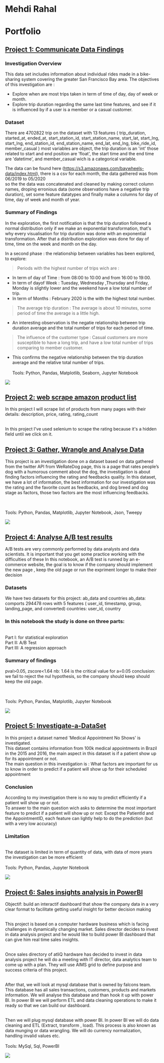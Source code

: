 # Mehdi Rahal
# Portfolio

## [Project 1: Communicate Data Findings](https://github.com/Mehdi-Rh/Communicate_Data_Findings)

### Investigation Overview
This data set includes information about individual rides made in a bike-sharing system covering the greater San Francisco Bay area.
The objectives of this investigation are : 
- Explore when are most trips taken in term of time of day, day of week or month.
- Explore trip duration regarding the same last time features, and see if it is influenced by if a user is a member or a casual customer.

### Dataset
There are 4702822 trip on the dataset with 13 features 
( trip_duration, started_at, ended_at, start_station_id, start_station_name, 
start_lat, start_lng, start_lng, end_station_id, end_station_name, end_lat, 
end_lng, bike_ride_id, member_casual ) 
most variables are object, the trip duration is an 'int' those related to start 
and end position are 'float', the start time and the end time are 'datetime', 
and member_casual wich is a categorical variable.

The data can be found here (https://s3.amazonaws.com/baywheels-data/index.html),
there is a csv for each month, the data gathered was from 06/2019 to 05/2020  
so the the data was concatenated and cleaned by making correct column names, 
droping erronious data (some observations have a negative trip duration), 
set some feature datatypes and finally make a columns for day of time, 
day of week and month of year.

### Summary of Findings
In the exploration, the first notification is that the trip duration followed a normal 
distribution only if we make an exponential transformation, that's why every visualisation 
for trip duration was done with an exponential transformation. After that a distribution 
exploration was done for day of time, time on the week and month on the day.

In a second phase : the relationship between variables has been explored, to explore:

> Periods with the highest number of trips wich are : 

* In term of day of Time : from 08:00 to 10:00 and from 16:00 to 19:00.
* In term of dayof Week : Tuesday, Wednesday ,Thursday and Friday, Monday is slightly 
lower and the weekend have a low total number of trip.
* In term of Months : February 2020 is the with the highest total number. 

> The average trip duration : The average is about 10 minutes, some period of time the 
average is a little high.

* An interesting observation is the negatie relationship between trip duration average 
and the total number of trips for each period of time.

> The influence of the customer type : Casual customers are more susceptible to have 
a long trip, and have a low total number of trips comparing to member customer. 

* This confirms the negative relationship between the trip duration average and the relative 
total number of trips.
<br><br>Tools: Python, Pandas, Matplotlib, Seaborn, Jupyter Notebook

![](/images/p4.png)

## [Project 2: web scrape amazon product list ](https://github.com/Mehdi-Rh/web_scraping_amazon_pages)
In this project I will scrape list of products from many pages with their details: description, price, rating, rating_count

<br>In this project I've used selenium to scrape the rating because it's a hidden field until we click on it.

## [Project 3: Gather, Wrangle and Analyse Data](https://github.com/Mehdi-Rh/Wrangle_Analyse_Data)

This project is an investigation done on a dataset based on data gathered from the twitter API from
WeRateDog page, this is a page that rates people’s dog with a humorous comment about
the dog, the investigation is about finding factors influencing the rating and feedbacks quality.
In this dataset, we have a lot of information, the best information for our investigation was the rating
and the favorite count as feedbacks, and dog breed and dog stage as factors, those two factors are
the most influencing feedbacks. 

<br><br>Tools: Python, Pandas, Matplotlib, Jupyter Notebook, Json, Tweepy

![](images/p3.png)

## [Project 4: Analyse A/B test results](https://github.com/Mehdi-Rh/Analyse_AB_Test_Results)

A/B tests are very commonly performed by data analysts and data scientists. It is important that you get some practice working with the difficulties of these
In this notebook, an A/B test is runned by an e-commerce website, the goal is to know if the company should implement the new page , keep the old page or run the expriment longer to make their decision

### Datasets
We have two datasets for this project: ab_data and countries
ab_data: comports 294478 rows with 5 features ( user_id, timestamp, group, landing_page, and converted)
countries: user_id, country

### In this notebook the study is done on three parts:
<br> Part I: for statistical exploration
<br> Part II: A/B Test
<br> Part III: A regression approach

### Summary of findings
pval>0.05, zscore<1.64
nb: 1.64 is the critical value for  a=0.05 
conclusion: we fail to reject the nul hypothesis, so the company should keep should keep the old page.

<br><br>Tools: Python, Pandas, Matplotlib, Jupyter Notebook

![](/images/p2.png)

## [Project 5:  Investigate-a-DataSet](https://github.com/Mehdi-Rh/Investigate-a-DataSet)

In this project a dataset named 'Medical Appointment No Shows' is investigated.
<br>This dataset contains information from 100k medical appointments in Brazil in the 2015 and 2016, the main aspect in this dataset is if a patient show up for its appointment or not.
<br>The main question in this investigation is : What factors are important for us to know in order to predict if a patient will show up for their scheduled appointment

### Conclusion
According to my investigation there is no way to predict efficiently if a patient will show up or not.
<br>To answer to the main question wich asks to determine the most important feature to predict if a patient will show up or not:
Except the PatientId and the AppointmentID, each feature can lightly help to do the prediction (but with a very low accuracy)

### Limitation
<br>The dataset is limited in term of quantity of data, with data of more years the investigation can be more efficient
<br><br>Tools: Python, Pandas, Jupyter Notebook

![](/images/p1.png)

## [Project 6: Sales insights analysis in PowerBI](https://github.com/Mehdi-Rh/Dashboards)

Objectif: build an interactif dashboard that show the company data in a very clear format to facilitate getting useful insight for better decision making  

<br> This project is based on a computer hardware business which is facing challenges in dynamically changing market. Sales director decides to invest in data analysis project and he would like to build power BI dashboard that can give him real time sales insights. 

<br> Once sales directory of atliQ hardware has decided to invest in data analysis project he will do a meeting with IT director, data analytics team to come up with a plan. They will use AIMS grid to define purpose and success criteria of this project.

<br> After that, we will look at mysql database that is owned by falcons team. This database has all sales transactions, customers, products and markets information. We will analyse this database and than hook it up with power BI. In power BI we will perform ETL and data cleaning operations to make it ready so that we can build our dashboard.

<br> Then we will plug mysql database with power BI. In power BI we will do data cleaning and ETL (Extract, transform , load). This process is also known as data munging or data wrangling. We will do currency normalization, handling invalid values etc.
<br><br>Tools: MySql, Sql, PowerBI

![](/images/p5.PNG)

